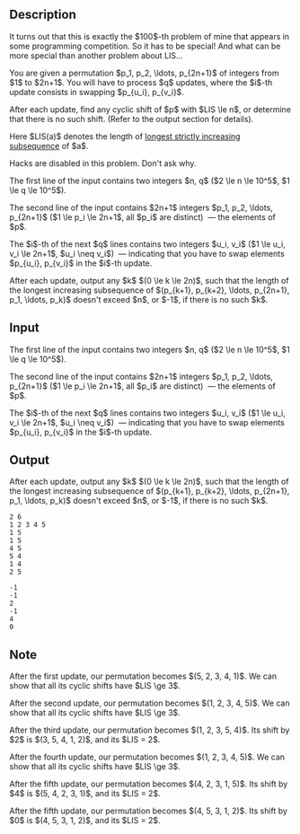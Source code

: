 ## Description

<div><p><span class="tex-font-style-it">It turns out that this is exactly the $100$-th problem of mine that appears in some programming competition. So it has to be special! And what can be more special than another problem about LIS...</span></p><p>You are given a permutation $p_1, p_2, \ldots, p_{2n+1}$ of integers from $1$ to $2n+1$. You will have to process $q$ updates, where the $i$-th update consists in swapping $p_{u_i}, p_{v_i}$.</p><p>After each update, find any cyclic shift of $p$ with $LIS \le n$, or determine that there is no such shift. (Refer to the output section for details).</p><p>Here $LIS(a)$ denotes the length of <a href="https://en.wikipedia.org/wiki/Longest_increasing_subsequence">longest strictly increasing subsequence</a> of $a$.</p><p><span class="tex-font-style-bf">Hacks are disabled in this problem. Don't ask why</span>.</p></div><div class="input-specification"><p>The first line of the input contains two integers $n, q$ ($2 \le n \le 10^5$, $1 \le q \le 10^5$).</p><p>The second line of the input contains $2n+1$ integers $p_1, p_2, \ldots, p_{2n+1}$ ($1 \le p_i \le 2n+1$, all $p_i$ are distinct) &nbsp;— the elements of $p$.</p><p>The $i$-th of the next $q$ lines contains two integers $u_i, v_i$ ($1 \le u_i, v_i \le 2n+1$, $u_i \neq v_i$) &nbsp;— indicating that you have to swap elements $p_{u_i}, p_{v_i}$ in the $i$-th update.</p></div><div class="output-specification"><p>After each update, output <span class="tex-font-style-bf">any</span> $k$ $(0 \le k \le 2n)$, such that the length of the longest increasing subsequence of $(p_{k+1}, p_{k+2}, \ldots, p_{2n+1}, p_1, \ldots, p_k)$ doesn't exceed $n$, or $-1$, if there is no such $k$.</p></div>

## Input

<p>The first line of the input contains two integers $n, q$ ($2 \le n \le 10^5$, $1 \le q \le 10^5$).</p><p>The second line of the input contains $2n+1$ integers $p_1, p_2, \ldots, p_{2n+1}$ ($1 \le p_i \le 2n+1$, all $p_i$ are distinct) &nbsp;— the elements of $p$.</p><p>The $i$-th of the next $q$ lines contains two integers $u_i, v_i$ ($1 \le u_i, v_i \le 2n+1$, $u_i \neq v_i$) &nbsp;— indicating that you have to swap elements $p_{u_i}, p_{v_i}$ in the $i$-th update.</p>

## Output

<p>After each update, output <span class="tex-font-style-bf">any</span> $k$ $(0 \le k \le 2n)$, such that the length of the longest increasing subsequence of $(p_{k+1}, p_{k+2}, \ldots, p_{2n+1}, p_1, \ldots, p_k)$ doesn't exceed $n$, or $-1$, if there is no such $k$.</p>





```input1
2 6
1 2 3 4 5
1 5
1 5
4 5
5 4
1 4
2 5
```




```output1
-1
-1
2
-1
4
0
```



## Note

<p>After the first update, our permutation becomes $(5, 2, 3, 4, 1)$. We can show that all its cyclic shifts have $LIS \ge 3$.</p><p>After the second update, our permutation becomes $(1, 2, 3, 4, 5)$. We can show that all its cyclic shifts have $LIS \ge 3$.</p><p>After the third update, our permutation becomes $(1, 2, 3, 5, 4)$. Its shift by $2$ is $(3, 5, 4, 1, 2)$, and its $LIS = 2$.</p><p>After the fourth update, our permutation becomes $(1, 2, 3, 4, 5)$. We can show that all its cyclic shifts have $LIS \ge 3$.</p><p>After the fifth update, our permutation becomes $(4, 2, 3, 1, 5)$. Its shift by $4$ is $(5, 4, 2, 3, 1)$, and its $LIS = 2$.</p><p>After the fifth update, our permutation becomes $(4, 5, 3, 1, 2)$. Its shift by $0$ is $(4, 5, 3, 1, 2)$, and its $LIS = 2$.</p>

